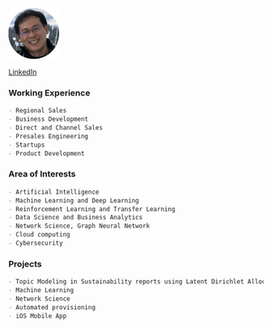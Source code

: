 <!--- Cannot resize with markdown ![]() --->
<!--- ![Sam](/docs/assets/images/Photo_circle_Sam.png) --->
<!--- img src="/docs/assets/images/Photo_circle_Sam.png" width=20% height=20% --->
<img src="https://github.com/samaujs/samaujs.github.io/blob/main/docs/assets/images/Photo_circle_Sam.png" width="100" height="100">
<br>

[LinkedIn](https://www.linkedin.com/in/samaujs/)

### Working Experience
```markdown
- Regional Sales
- Business Development
- Direct and Channel Sales
- Presales Engineering
- Startups
- Product Development
```

### Area of Interests
```markdown
- Artificial Intelligence
- Machine Learning and Deep Learning
- Reinforcement Learning and Transfer Learning
- Data Science and Business Analytics
- Network Science, Graph Neural Network
- Cloud computing
- Cybersecurity
```

### Projects
```markdown
- Topic Modeling in Sustainability reports using Latent Dirichlet Allocation (LDA) 
- Machine Learning
- Network Science
- Automated provisioning
- iOS Mobile App
```
